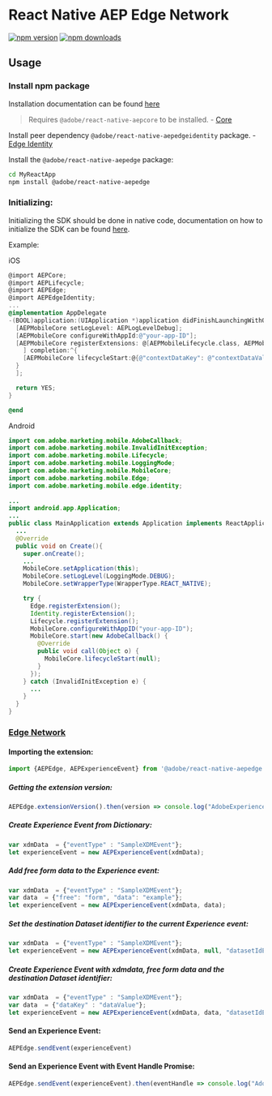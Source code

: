 
# React Native AEP Edge Network

[![npm version](https://badge.fury.io/js/%40adobe%2Freact-native-aepedge.svg)](https://www.npmjs.com/package/@adobe/react-native-aepedge) 
[![npm downloads](https://img.shields.io/npm/dm/@adobe/react-native-aepedge)](https://www.npmjs.com/package/@adobe/react-native-aepedge)

## Usage

### Install npm package

Installation documentation can be found [here](https://github.com/adobe/aepsdk-react-native#installation)

> Requires `@adobe/react-native-aepcore` to be installed. - [Core](https://github.com/cacheung/aepsdk-react-native/blob/edgeIdentity/packages/core/README.md)

Install peer dependency `@adobe/react-native-aepedgeidentity` package. - [Edge Identity](https://github.com/cacheung/aepsdk-react-native/blob/edgeIdentity/packages/edgeidentity/README.md)

Install the `@adobe/react-native-aepedge` package:

```bash
cd MyReactApp
npm install @adobe/react-native-aepedge
```

### Initializing:

Initializing the SDK should be done in native code, documentation on how to initialize the SDK can be found [here](https://github.com/adobe/aepsdk-react-native#initializing). 

Example:

iOS
```objectivec
@import AEPCore;
@import AEPLifecycle;
@import AEPEdge;
@import AEPEdgeIdentity;
...
@implementation AppDelegate
-(BOOL)application:(UIApplication *)application didFinishLaunchingWithOptions:(NSDictionary *)launchOptions {
  [AEPMobileCore setLogLevel: AEPLogLevelDebug];
  [AEPMobileCore configureWithAppId:@"your-app-ID"];
  [AEPMobileCore registerExtensions: @[AEPMobileLifecycle.class, AEPMobileEdge.class, AEPMobileEdgeIdentity.class
    ] completion:^{
    [AEPMobileCore lifecycleStart:@{@"contextDataKey": @"contextDataVal"}];
  }
  ];

  return YES;
}

@end
```

Android
```java
import com.adobe.marketing.mobile.AdobeCallback;
import com.adobe.marketing.mobile.InvalidInitException;
import com.adobe.marketing.mobile.Lifecycle;
import com.adobe.marketing.mobile.LoggingMode;
import com.adobe.marketing.mobile.MobileCore;
import com.adobe.marketing.mobile.Edge;
import com.adobe.marketing.mobile.edge.identity;
  
...
import android.app.Application;
...
public class MainApplication extends Application implements ReactApplication {
  ...
  @Override
  public void on Create(){
    super.onCreate();
    ...
    MobileCore.setApplication(this);
    MobileCore.setLogLevel(LoggingMode.DEBUG);
    MobileCore.setWrapperType(WrapperType.REACT_NATIVE);

    try {
      Edge.registerExtension();
      Identity.registerExtension();
      Lifecycle.registerExtension();
      MobileCore.configureWithAppID("your-app-ID");
      MobileCore.start(new AdobeCallback() {
        @Override
        public void call(Object o) {
          MobileCore.lifecycleStart(null);
        }
      });
    } catch (InvalidInitException e) {
      ...
    }
  }
}     
```

### [Edge Network](https://aep-sdks.gitbook.io/docs/foundation-extensions/experience-platform-extension)

#### Importing the extension:
```javascript
import {AEPEdge, AEPExperienceEvent} from '@adobe/react-native-aepedge';
```

##### Getting the extension version:

```javascript
AEPEdge.extensionVersion().then(version => console.log("AdobeExperienceSDK: AEPEdge version: " + version));
```
##### Create Experience Event from Dictionary:

```javascript
var xdmData  = {"eventType" : "SampleXDMEvent"};
let experienceEvent = new AEPExperienceEvent(xdmData);
```

##### Add free form data to the Experience event:

```javascript
var xdmData  = {"eventType" : "SampleXDMEvent"};
var data  = {"free": "form", "data": "example"};
let experienceEvent = new AEPExperienceEvent(xdmData, data);
```

##### Set the destination Dataset identifier to the current Experience event:

```javascript
var xdmData  = {"eventType" : "SampleXDMEvent"};
let experienceEvent = new AEPExperienceEvent(xdmData, null, "datasetIdExample")
```

##### Create Experience Event with xdmdata, free form data and the destination Dataset identifier:

```javascript
var xdmData  = {"eventType" : "SampleXDMEvent"};
var data  = {"dataKey" : "dataValue"};
let experienceEvent = new AEPExperienceEvent(xdmData, data, "datasetIdExample")
```

#### Send an Experience Event:

```javascript
AEPEdge.sendEvent(experienceEvent)
```

#### Send an Experience Event with Event Handle Promise:

```javascript
AEPEdge.sendEvent(experienceEvent).then(eventHandle => console.log("AdobeExperienceSDK: AEPEdgeEventHandle = " + JSON.stringify(eventHandle)));
```
